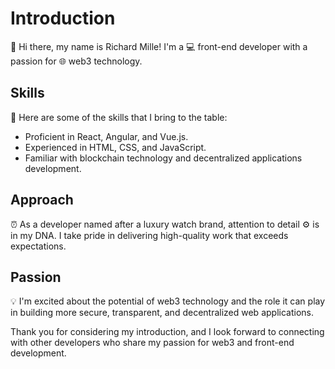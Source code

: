 # Introduction

👋 Hi there, my name is Richard Mille! I'm a 💻 front-end developer with a passion for 🌐 web3 technology.

## Skills

🚀 Here are some of the skills that I bring to the table:

- Proficient in React, Angular, and Vue.js.
- Experienced in HTML, CSS, and JavaScript.
- Familiar with blockchain technology and decentralized applications development.

## Approach

⏰ As a developer named after a luxury watch brand, attention to detail ⚙️ is in my DNA. I take pride in delivering high-quality work that exceeds expectations.

## Passion

💡 I'm excited about the potential of web3 technology and the role it can play in building more secure, transparent, and decentralized web applications.

Thank you for considering my introduction, and I look forward to connecting with other developers who share my passion for web3 and front-end development.
